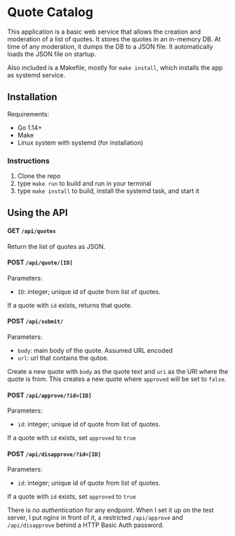 # Quote Catalog

This application is a basic web service that allows the creation and
moderation of a list of quotes. It stores the quotes in an in-memory DB. At
time of any moderation, it dumps the DB to a JSON file. It automatically loads
the JSON file on startup.

Also included is a Makefile, mostly for `make install`, which installs the app
as systemd service.

## Installation

Requirements:

- Go 1.14+
- Make
- Linux system with systemd (for installation)

### Instructions

1. Clone the repo
2. type `make run` to build and run in your terminal
3. type `make install` to build, install the systemd task, and start it

## Using the API

#### GET `/api/quotes`

Return the list of quotes as JSON.

#### POST `/api/quote/[ID]`

Parameters:
- `ID`: integer; unique id of quote from list of quotes.

If a quote with `id` exists, returns that quote.

#### POST `/api/submit/`

Parameters:
- `body`: main body of the quote. Assumed URL encoded
- `url`: url that contains the qutoe.

Create a new quote with `body` as the quote text and `uri` as the URI where
the quote is from. This creates a new quote where `approved` will be set to
`false`.

#### POST `/api/approve/?id=[ID]`

Parameters:
- `id`: integer; unique id of quote from list of quotes.

If a quote with `id` exists, set `approved` to `true`

#### POST `/api/disapprove/?id=[ID]`

Parameters:
- `id`: integer; unique id of quote from list of quotes.

If a quote with `id` exists, set `approved` to `true`

There is *no authentication* for any endpoint. When I set it up on the test
server, I put nginx in front of it, a restricted `/api/approve` and
`/api/disapprove` behind a HTTP Basic Auth password.